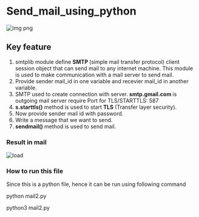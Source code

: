# Send_mail_using_python  
![img png](https://user-images.githubusercontent.com/47202519/53320717-78bbd300-38fc-11e9-9f0e-4d31840e9262.jpg)
  
## Key feature
<ol>

<li>smtplib module define <strong> SMTP </strong> (simple mail transfer protocol) client session object that can send mail to any internet machine. This module is used to make communication with a mail server to send mail.</li>
<li>Provide sender mail_id in one variable and recevier mail_id in another variable.  </li>
<li>SMTP used to create connection with server.<strong> smtp.gmail.com </strong> is outgoing mail server require Port for TLS/STARTTLS: 587</li>
<li><strong> s.starttls()</strong> method is used to start <strong>TLS</strong> (Transfer layer security). </li>
<li>Now provide sender mail id with password.</li>
<li>Write a message that we want to send.</li>
<li><strong>sendmail() </strong> method is used to send mail.</li>
</ol>


### Result in mail  

![load](https://user-images.githubusercontent.com/47202519/53320976-3ba41080-38fd-11e9-99b0-7eb82fc2c662.png)



### How to run this file

Since this is a python file, hence it can be run using following command

python mail2.py

python3 mail2.py
